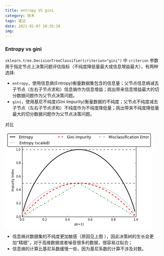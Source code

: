 ```yaml
---
title: entropy VS gini
category: 技术
tags: 笔记
date: 2021-01-07 18:35:10
img:
---
```


### Entropy vs gini

`sklearn.tree.DecisionTreeClassifier(criterion="gini")` 中 `criterion` 参数用于指定节点上决策问题评估指标（不纯度降低量最大或信息增益最大），有两种选择: 

* `entropy`，使用信息熵(Entropy)衡量数据集包含的信息量；父节点信息熵减去子节点（左右子节点求和）信息熵作为信息增益；挑出带来信息增益最大的切分数据问题作为父节点决策问题。
* `gini`，使用基尼不纯度(Gini Impurity)衡量数据的不纯度；父节点不纯度减去子节点（左右子节点求和）不纯度作为不纯度降低量；挑出带来不纯度降低量最大的切分数据问题作为父节点决策问题。

对比


![](/images/overview-plot.20200107.png)

* 信息熵对数据集的不纯度更加敏感（原因见上图 ），因此决策树的生长会更加“精细”，对于高维数据或者噪音很多的数据，很容易过拟合；
* 信息熵的计算比基尼系数缓慢一些，因为基尼系数的计算不涉及对数。
